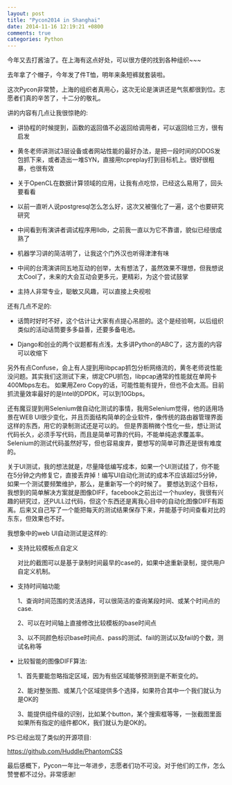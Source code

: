 ```yaml
---
layout: post
title: "Pycon2014 in Shanghai"
date: 2014-11-16 12:19:21 +0800
comments: true
categories: Python
---
```


今年又去打酱油了。在上海有这点好处，可以很方便的找到各种组织~~~

去年拿了个帽子，今年发了件T恤，明年来条短裤就套装啦。

这次Pycon非常赞，上海的组织者真用心，这次无论是演讲还是气氛都很到位。志愿者们真的辛苦了，十二分的敬礼。

讲的内容有几点让我很惊艳的:

* 讲协程的时候提到，函数的返回值不必返回给调用者，可以返回给三方，很有启发

* 黄冬老师讲测试3层设备或者网站性能的最好办法，是把一段时间的DDOS发包抓下来，或者造出一堆SYN，直接用tcpreplay打到目标机上。很好很粗暴，也很有效

* 关于OpenCL在数据计算领域的应用，让我有点吃惊，已经这么易用了，回头要看看

* 以前一直听人说postgresql怎么怎么好，这次又被强化了一遍，这个也要研究研究

* 中间看到有演讲者调试程序用lldb，之前我一直以为它不靠谱，貌似已经很成熟了

* 机器学习讲的简洁明了，让我这个门外汉也听得津津有味

* 中间的台湾演讲同五地互动的创举，太有想法了，虽然效果不理想，但我想说太Cool了，未来的大会互动会更多元，更精彩，为这个尝试鼓掌

* 主持人非常专业，聪敏又风趣，可以直接上央视啦

还有几点不足的:

* 话筒时好时不好，这个估计让大家有点提心吊胆的。这个是经验啊，以后组织类似的活动话筒要多多益善，还要多备电池。

* Django和创业的两个议题都有点浅，太多讲Python的ABC了，这方面的内容可以收缩下


另外有点Confuse，会上有人提到用libpcap抓包分析网络流的，黄冬老师说性能没问题。其实我们这测试下来，绑定CPU抓包，libpcap通常的性能就在单网卡400Mbps左右。
如果用Zero Copy的话，可能性能有提升，但也不会太高。目前抓流量效率最好的是Intel的DPDK，可以到10Gbps。

还有魔豆提到用Selenium做自动化测试的事情，我用Selenium觉得，他的适用场景在WEB UI很少变化，并且页面结构简单的企业软件，像传统的路由器管理界面这样的东西，用它的录制测试还是可以的。
但是界面稍微个性化一些，想让测试代码长久，必须手写代码，而且是简单可靠的代码，不能单纯追求覆盖率。Selenium的测试代码虽然好写，但也容易废弃，要想写的简单可靠还是很有难度的。

关于UI测试，我的想法就是，尽量降低编写成本，如果一个UI测试挂了，你不能在5分钟之内修复它，直接丢弃掉！编写UI自动化测试的成本不应该超过5分钟，如果一个测试要频繁维护，那么，是重新写一个的时候了。
要想达到这个目标，我想到的简单解决方案就是图像DIFF，facebook之前出过一个huxley，我很有兴趣的研究过，还PULL过代码，但这个东西还是离我心目中的自动化图像DIFF有距离。后来又自己写了一个能把每天的测试结果保存下来，并能基于时间查看对比的东东，但效果也不好。

我想象中的web UI自动测试是这样的:


* 支持比较模板点自定义

    对比的截图可以是基于录制时间最早的case的，如果中途重新录制，提供用户自定义机制。

* 支持时间轴功能

    1、查询时间范围的灵活选择，可以很简洁的查询某段时间、或某个时间点的case.

    2、可以在时间轴上直接修改比较模板的base时间点

    3、以不同颜色标识base时间点、pass的测试、fail的测试以及fail的个数，测试名称等


* 比较智能的图像DIFF算法:

    1、首先要能忽略指定区域，因为有些区域能够预测到是不断变化的。

    2、能对整张图、或某几个区域提供多个选择，如果符合其中一个我们就认为是OK的

    3、能提供组件级的识别，比如某个button，某个搜索框等等，一张截图里面如果所有指定的组件都OK，我们就认为是OK的。
    
PS:已经出现了类似的开源项目:

https://github.com/Huddle/PhantomCSS


最后感概下，Pycon一年比一年进步，志愿者们功不可没。对于他们的工作，怎么赞誉都不过分。非常感谢!
